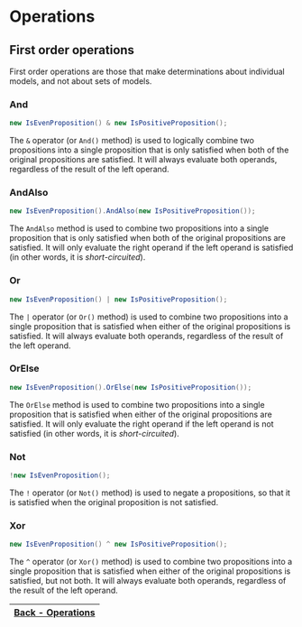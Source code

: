 ﻿# Operations


## First order operations

First order operations are those that make determinations about individual models, and not about sets of models.

### And
```csharp
new IsEvenProposition() & new IsPositiveProposition();
```
The `&` operator (or `And()` method) is used to logically combine two propositions into a single proposition
that is only satisfied when both of the original propositions are satisfied.
It will always evaluate both operands, regardless of the result of the left operand.

### AndAlso
```csharp
new IsEvenProposition().AndAlso(new IsPositiveProposition());
```
The `AndAlso` method is used to combine two propositions into a single proposition that is only satisfied
when both of the original propositions are satisfied.
It will only evaluate the right operand if the left operand is satisfied (in other words, it is _short-circuited_).

### Or
```csharp
new IsEvenProposition() | new IsPositiveProposition();
```
The `|` operator (or `Or()` method) is used to combine two propositions into a single proposition that is
satisfied when either
of the original propositions is satisfied.
It will always evaluate both operands, regardless of the result of the left operand.

### OrElse
```csharp
new IsEvenProposition().OrElse(new IsPositiveProposition());
```
The `OrElse` method is used to combine two propositions into a single proposition that is satisfied when
either of the original propositions are satisfied.
It will only evaluate the right operand if the left operand is not satisfied (in other words, it is _short-circuited_).

### Not
```csharp
!new IsEvenProposition();
```
The `!` operator (or `Not()` method) is used to negate a propositions, so that it is satisfied when the original
proposition is not satisfied.

### Xor
```csharp
new IsEvenProposition() ^ new IsPositiveProposition();
```
The `^` operator (or `Xor()` method) is used to combine two propositions into a single proposition that is
satisfied when either of the original propositions is satisfied, but not both.
It will always evaluate both operands, regardless of the result of the left operand.

| [Back - Operations](./7.Compositions.md) |
|:----------------------------------------:|